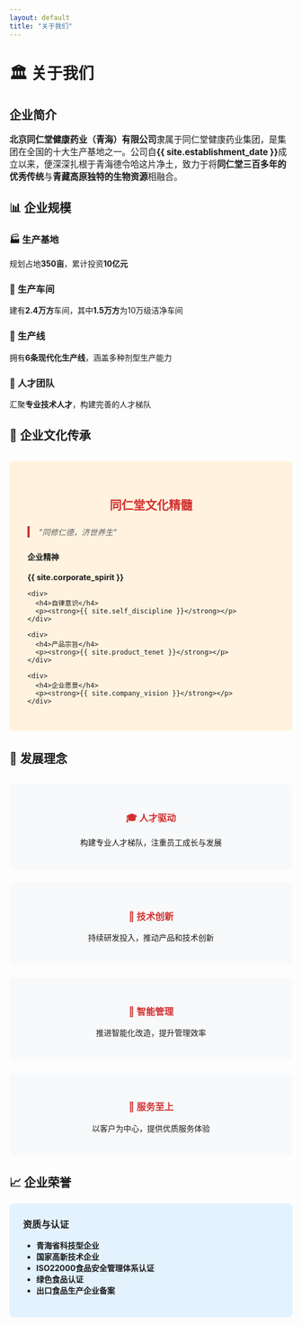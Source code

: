 ```yaml
---
layout: default
title: "关于我们"
---
```


# 🏛️ 关于我们

## 企业简介

<div class="company-intro">
  <p style="font-size: 1.1em;">
    <strong>北京同仁堂健康药业（青海）有限公司</strong>隶属于同仁堂健康药业集团，是集团在全国的十大生产基地之一。公司自<strong>{{ site.establishment_date }}</strong>成立以来，便深深扎根于青海德令哈这片净土，致力于将<strong>同仁堂三百多年的优秀传统</strong>与<strong>青藏高原独特的生物资源</strong>相融合。
  </p>
</div>

## 📊 企业规模

<div class="feature-list">
  <div class="feature-item">
    <h3>🏭 生产基地</h3>
    <p>规划占地<strong>350亩</strong>，累计投资<strong>10亿元</strong></p>
  </div>
  
  <div class="feature-item">
    <h3>🏢 生产车间</h3>
    <p>建有<strong>2.4万方</strong>车间，其中<strong>1.5万方</strong>为10万级洁净车间</p>
  </div>
  
  <div class="feature-item">
    <h3>🔧 生产线</h3>
    <p>拥有<strong>6条现代化生产线</strong>，涵盖多种剂型生产能力</p>
  </div>
  
  <div class="feature-item">
    <h3>👥 人才团队</h3>
    <p>汇聚<strong>专业技术人才</strong>，构建完善的人才梯队</p>
  </div>
</div>

## 🌿 企业文化传承

<div style="background: #fff3e0; padding: 2rem; border-radius: 8px; margin: 2rem 0;">
  <h2 style="color: #d32f2f; text-align: center;">同仁堂文化精髓</h2>
  
  <blockquote style="font-style: italic; border-left: 4px solid #d32f2f; padding-left: 1rem; margin: 1.5rem 0;">
    "同修仁德，济世养生"
  </blockquote>
  
  <div class="feature-list">
    <div>
      <h4>企业精神</h4>
      <p><strong>{{ site.corporate_spirit }}</strong></p>
    </div>
    
    <div>
      <h4>自律意识</h4>
      <p><strong>{{ site.self_discipline }}</strong></p>
    </div>
    
    <div>
      <h4>产品宗旨</h4>
      <p><strong>{{ site.product_tenet }}</strong></p>
    </div>
    
    <div>
      <h4>企业愿景</h4>
      <p><strong>{{ site.company_vision }}</strong></p>
    </div>
  </div>
</div>

## 🎯 发展理念

<div style="display: grid; grid-template-columns: repeat(auto-fit, minmax(250px, 1fr)); gap: 1.5rem; margin: 2rem 0;">
  <div style="text-align: center; padding: 1.5rem; background: #f8f9fa; border-radius: 8px;">
    <h3 style="color: #d32f2f;">🎓 人才驱动</h3>
    <p>构建专业人才梯队，注重员工成长与发展</p>
  </div>
  
  <div style="text-align: center; padding: 1.5rem; background: #f8f9fa; border-radius: 8px;">
    <h3 style="color: #d32f2f;">🔬 技术创新</h3>
    <p>持续研发投入，推动产品和技术创新</p>
  </div>
  
  <div style="text-align: center; padding: 1.5rem; background: #f8f9fa; border-radius: 8px;">
    <h3 style="color: #d32f2f;">🤖 智能管理</h3>
    <p>推进智能化改造，提升管理效率</p>
  </div>
  
  <div style="text-align: center; padding: 1.5rem; background: #f8f9fa; border-radius: 8px;">
    <h3 style="color: #d32f2f;">💝 服务至上</h3>
    <p>以客户为中心，提供优质服务体验</p>
  </div>
</div>

## 📈 企业荣誉

<div style="background: #e3f2fd; padding: 1.5rem; border-radius: 8px;">
  <h3 style="margin-top: 0;">资质与认证</h3>
  <ul>
    <li><strong>青海省科技型企业</strong></li>
    <li><strong>国家高新技术企业</strong></li>
    <li><strong>ISO22000食品安全管理体系认证</strong></li>
    <li><strong>绿色食品认证</strong></li>
    <li><strong>出口食品生产企业备案</strong></li>
  </ul>
</div>
